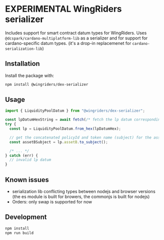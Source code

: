 # EXPERIMENTAL WingRiders serializer

Includes support for smart contract datum types for WingRiders.
Uses `@dcspark/cardano-multiplatform-lib` as a serializer and for support for cardano-specific datum types. (it's a drop-in replacemenet for `cardano-serialization-lib`)

## Installation

Install the package with:

```bash
npm install @wingriders/dex-serializer
```

## Usage

```typescript
import { LiquidityPoolDatum } from "@wingriders/dex-serializer";

const lpDatumHexString = await fetch(/* fetch the lp datum corresponding to an LP utxo */);
try {
  const lp = LiquidityPoolDatum.from_hex(lpDatumHex);

  // get the concatenated policyId and token name (subject) for the asset - can be looked up in explorers
  const assetBSubject = lp.assetB.to_subject();

  /* ... */
} catch (err) {
  // invalid lp datum
}
```

## Known issues

- serialization lib conflicting types between nodejs and browser versions (the es module is built for browers, the commonjs is built for nodejs)
- Orders: only swap is supported for now

## Development

```bash
npm install
npm run build
```
